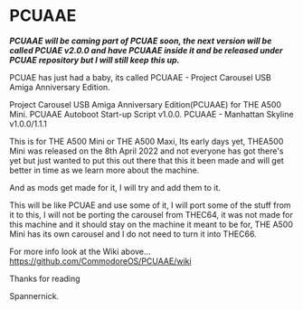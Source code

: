 # PCUAAE
***PCUAAE will be caming part of PCUAE soon, the next version will be called PCUAE v2.0.0 and have PCUAAE inside it and be released under PCUAE repository but I will still keep this up.***

PCUAE has just had a baby, its called PCUAAE - Project Carousel USB Amiga Anniversary Edition.

Project Carousel USB Amiga Anniversary Edition(PCUAAE) for THE A500 Mini. PCUAAE Autoboot Start-up Script v1.0.0. PCUAAE - Manhattan Skyline v1.0.0/1.1.1

This is for THE A500 Mini or THE A500 Maxi, Its early days yet, THEA500 Mini was released on the 8th April 2022 and not everyone has got there's yet but just wanted to put this out there that this it been made and will get better in time as we learn more about the machine.

And as mods get made for it, I will try and add them to it.

This will be like PCUAE and use some of it, I will port some of the stuff from it to this, I will not be porting the carousel from THEC64, it was not made for this machine and it should stay on the machine it meant to be for, THE A500 Mini has its own carousel and I do not need to turn it into THEC66.

For more info look at the Wiki above... https://github.com/CommodoreOS/PCUAAE/wiki

Thanks for reading

Spannernick.
